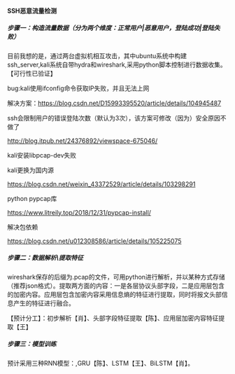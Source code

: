 #### SSH恶意流量检测

##### 步骤一：构造流量数据（分为两个维度：正常用户|恶意用户，登陆成功|登陆失败）

目前我想的是，通过两台虚拟机相互攻击，其中ubuntu系统中构建ssh_server,kali系统自带hydra和wireshark,采用python脚本控制进行数据收集。【可行性已验证】

bug:kali使用ifconfig命令获取IP失败，并且无法上网

解决方案：https://blog.csdn.net/D15993395520/article/details/104945487

ssh会限制用户的错误登陆次数（默认为3次），该方案可修改（因为）安全原因不做了

http://blog.itpub.net/24376892/viewspace-675046/

kali安装libpcap-dev失败

kali更换为国内源

https://blog.csdn.net/weixin_43372529/article/details/103298291

python pypcap库

https://www.litreily.top/2018/12/31/pypcap-install/

解决包依赖

https://blog.csdn.net/u012308586/article/details/105225075

##### 步骤二：数据解析\提取特征

wireshark保存的后缀为.pcap的文件，可用python进行解析，并以某种方式存储（推荐json格式）。提取两方面的内容：一是各层协议头部字段，二是应用层包含的加密内容。应用层包含加密内容采用信息熵的特征进行提取，同时将报文头部信息产生的特征进行融合。

【预计分工】：初步解析【肖】、头部字段特征提取【陈】、应用层加密内容特征提取【王】

##### 步骤三：模型训练

预计采用三种RNN模型：,GRU【陈】、LSTM【王】、BiLSTM【肖】。

